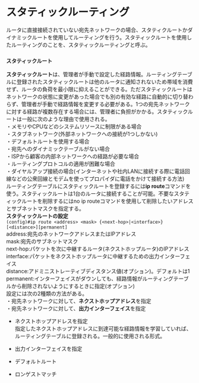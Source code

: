 # スタティックルーティング
ルータに直接接続されていない宛先ネットワークの場合、スタティクルートかダイナミックルートを使用してルーティングを行う。スタティックルートを使用したルーティングのことを、スタティックルーティングと呼ぶ。

### `スタティックルート`
**スタティックルート**は、管理者が手動で設定した経路情報。ルーティングテーブルに登録されたスタティックルートは他のルータに通知されないため帯域を消費せず、ルータの負荷を最小限に抑えることができる。ただスタティックルートはネットワークの状態に変更があった場合でも別の有効な経路に自動的に切り替わらず、管理者が手動で経路情報を変更する必要がある。1つの宛先ネットワークに対する経路が複数存在する場合には、管理者に負担がかかる。スタティックルートは一般に次のような理由で使用される。  
・メモリやCPUなどのシステムリソースに制限がある場合  
・スタブネットワーク(外部ネットワークへの接続が1つしかない)  
・デフォルトルートを使用する場合  
・宛先へのダイナミックテーブルがない場合  
・ISPから顧客の内部ネットワークへの経路が必要な場合  
・ルーティングプロトコルの適用が困難な場合  
・ダイヤルアップ接続の場合(インターネットや社内LANに接続する際に電話回線などの公衆回線とモデムを使ってプロパイダに電話をかけて接続する方法)  
ルーティングテーブルにスタティックルートを登録するには**ip route**コマンドを使う。スタティックルートは1台のルータに接続することが可能。不要なスタティックルートを削除するにはno ip routeコマンドを使用して削除したいアドレスとサブネットマスクを指定する。  
**スタティックルートの設定**  
`(config)#ip route <address> <mask> {<next-hop>|<interface>} [<distance>][permanent]`  
address:宛先のネットワークアドレスまたはIPアドレス  
mask:宛先のサブネットマスク  
next-hop:パケットを次に中継するルータ(ネクストホップルータ)のIPアドレス  
interface:パケットをネクストホップルータに中継するための出力インターフェイス  
distance:アドミニストレーティブディスタンス値(オプション)。デフォルトは1  
permanent:インターフェイスがダウンしても、経路情報がルーティングテーブルから削除されないようにするときに指定(オプション)  
設定には次の2種類の方法がある。  
・宛先ネットワークに対して、**ネクストホップアドレス**を指定  
・宛先ネットワークに対して、**出力インターフェイス**を指定

- ネクストホップアドレスを指定  
指定したネクストホップアドレスに到達可能な経路情報を学習していれば、ルーティングテーブルに登録される。一般的に使用される形式。  

- 出力インターフェイスを指定

- デフォルトルート

- ロンゲストマッチ
